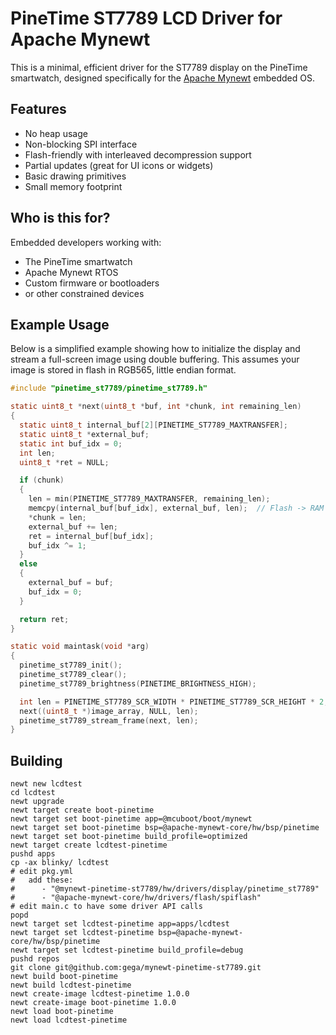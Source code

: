 # PineTime ST7789 LCD Driver for Apache Mynewt

This is a minimal, efficient driver for the ST7789 display on the PineTime smartwatch, designed specifically for the [Apache Mynewt](https://mynewt.apache.org/) embedded OS.

## Features

- No heap usage
- Non-blocking SPI interface
- Flash-friendly with interleaved decompression support
- Partial updates (great for UI icons or widgets)
- Basic drawing primitives
- Small memory footprint

## Who is this for?

Embedded developers working with:

- The PineTime smartwatch
- Apache Mynewt RTOS
- Custom firmware or bootloaders
- or other constrained devices

## Example Usage

Below is a simplified example showing how to initialize the display and stream a full-screen image using double buffering. This assumes your image is stored in flash in RGB565, little endian format.

```c
#include "pinetime_st7789/pinetime_st7789.h"

static uint8_t *next(uint8_t *buf, int *chunk, int remaining_len)
{
  static uint8_t internal_buf[2][PINETIME_ST7789_MAXTRANSFER];
  static uint8_t *external_buf;
  static int buf_idx = 0;
  int len;
  uint8_t *ret = NULL;

  if (chunk)
  {
    len = min(PINETIME_ST7789_MAXTRANSFER, remaining_len);
    memcpy(internal_buf[buf_idx], external_buf, len);  // Flash -> RAM for DMA access
    *chunk = len;
    external_buf += len;
    ret = internal_buf[buf_idx];
    buf_idx ^= 1;
  }
  else
  {
    external_buf = buf;
    buf_idx = 0;
  }

  return ret;
}

static void maintask(void *arg)
{
  pinetime_st7789_init();
  pinetime_st7789_clear();
  pinetime_st7789_brightness(PINETIME_BRIGHTNESS_HIGH);

  int len = PINETIME_ST7789_SCR_WIDTH * PINETIME_ST7789_SCR_HEIGHT * 2;
  next((uint8_t *)image_array, NULL, len);
  pinetime_st7789_stream_frame(next, len);
}
```
## Building

```
newt new lcdtest
cd lcdtest
newt upgrade
newt target create boot-pinetime
newt target set boot-pinetime app=@mcuboot/boot/mynewt
newt target set boot-pinetime bsp=@apache-mynewt-core/hw/bsp/pinetime
newt target set boot-pinetime build_profile=optimized
newt target create lcdtest-pinetime
pushd apps
cp -ax blinky/ lcdtest
# edit pkg.yml
#   add these:
#      - "@mynewt-pinetime-st7789/hw/drivers/display/pinetime_st7789"
#      - "@apache-mynewt-core/hw/drivers/flash/spiflash"
# edit main.c to have some driver API calls
popd
newt target set lcdtest-pinetime app=apps/lcdtest
newt target set lcdtest-pinetime bsp=@apache-mynewt-core/hw/bsp/pinetime
newt target set lcdtest-pinetime build_profile=debug
pushd repos
git clone git@github.com:gega/mynewt-pinetime-st7789.git
newt build boot-pinetime
newt build lcdtest-pinetime
newt create-image lcdtest-pinetime 1.0.0
newt create-image boot-pinetime 1.0.0
newt load boot-pinetime
newt load lcdtest-pinetime
```
